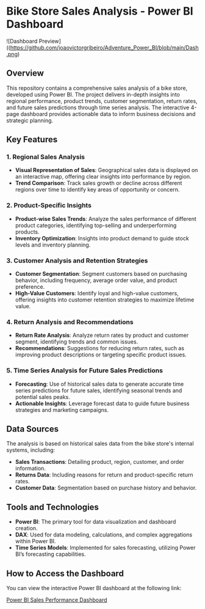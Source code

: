 # Bike Store Sales Analysis - Power BI Dashboard
![Dashboard Preview]((https://github.com/joaovictorgribeiro/Adventure_Power_BI/blob/main/Dash.png)
## Overview

This repository contains a comprehensive sales analysis of a bike store, developed using Power BI. The project delivers in-depth insights into regional performance, product trends, customer segmentation, return rates, and future sales predictions through time series analysis. The interactive 4-page dashboard provides actionable data to inform business decisions and strategic planning.

## Key Features

### 1. Regional Sales Analysis
- **Visual Representation of Sales**: Geographical sales data is displayed on an interactive map, offering clear insights into performance by region.
- **Trend Comparison**: Track sales growth or decline across different regions over time to identify key areas of opportunity or concern.

### 2. Product-Specific Insights
- **Product-wise Sales Trends**: Analyze the sales performance of different product categories, identifying top-selling and underperforming products.
- **Inventory Optimization**: Insights into product demand to guide stock levels and inventory planning.

### 3. Customer Analysis and Retention Strategies
- **Customer Segmentation**: Segment customers based on purchasing behavior, including frequency, average order value, and product preference.
- **High-Value Customers**: Identify loyal and high-value customers, offering insights into customer retention strategies to maximize lifetime value.

### 4. Return Analysis and Recommendations
- **Return Rate Analysis**: Analyze return rates by product and customer segment, identifying trends and common issues.
- **Recommendations**: Suggestions for reducing return rates, such as improving product descriptions or targeting specific product issues.

### 5. Time Series Analysis for Future Sales Predictions
- **Forecasting**: Use of historical sales data to generate accurate time series predictions for future sales, identifying seasonal trends and potential sales peaks.
- **Actionable Insights**: Leverage forecast data to guide future business strategies and marketing campaigns.

## Data Sources

The analysis is based on historical sales data from the bike store's internal systems, including:
- **Sales Transactions**: Detailing product, region, customer, and order information.
- **Returns Data**: Including reasons for return and product-specific return rates.
- **Customer Data**: Segmentation based on purchase history and behavior.

## Tools and Technologies

- **Power BI**: The primary tool for data visualization and dashboard creation.
- **DAX**: Used for data modeling, calculations, and complex aggregations within Power BI.
- **Time Series Models**: Implemented for sales forecasting, utilizing Power BI’s forecasting capabilities.

## How to Access the Dashboard

You can view the interactive Power BI dashboard at the following link:

[Power BI Sales Performance Dashboard](https://app.powerbi.com/view?r=eyJrIjoiMmMzMWFkODAtOTVlMC00ZTVmLWIxM2MtYThkZWQyMTc2NTcyIiwidCI6ImFjOGI3Mjk3LTQ0MDMtNGYzMC1iMDQ2LTY0MGU1OTE2NjkzOSJ9)






